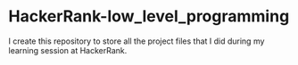 # HackerRank-low_level_programming
I create this repository to store all the project files that I
did during my learning session at HackerRank.
